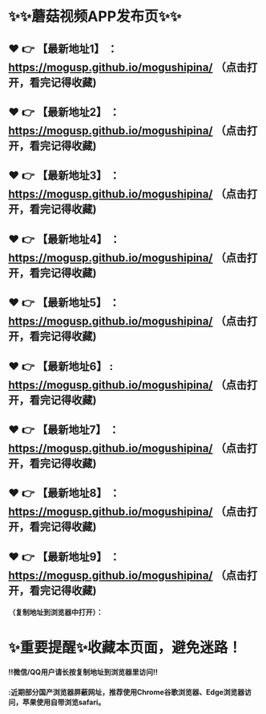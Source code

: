
# :sparkles::sparkles:蘑菇视频APP发布页:sparkles::sparkles:

 :heart: :point_right: 【最新地址1】 ：https://mogusp.github.io/mogushipina/  （点击打开，看完记得收藏)
 ------
 :heart: :point_right: 【最新地址2】 ：https://mogusp.github.io/mogushipina/  （点击打开，看完记得收藏)
 ------
 :heart: :point_right: 【最新地址3】 ：https://mogusp.github.io/mogushipina/   （点击打开，看完记得收藏)
 ------
 :heart: :point_right: 【最新地址4】 ：https://mogusp.github.io/mogushipina/  （点击打开，看完记得收藏)
 ------
 :heart: :point_right: 【最新地址5】 ：https://mogusp.github.io/mogushipina/ （点击打开，看完记得收藏)
 ------
 :heart: :point_right: 【最新地址6】 : https://mogusp.github.io/mogushipina/  （点击打开，看完记得收藏)
 ------
 :heart: :point_right: 【最新地址7】 ：https://mogusp.github.io/mogushipina/  （点击打开，看完记得收藏)
 ------
 :heart: :point_right: 【最新地址8】 ：https://mogusp.github.io/mogushipina/ （点击打开，看完记得收藏)
 ------
 :heart: :point_right: 【最新地址9】 ： https://mogusp.github.io/mogushipina/ （点击打开，看完记得收藏)
  ------

  
#### （复制地址到浏览器中打开）：
# :sparkles:重要提醒:sparkles:收藏本页面，避免迷路！
#### ‼️微信/QQ用户请长按复制地址到浏览器里访问‼
#### :近期部分国产浏览器屏蔽网址，推荐使用Chrome谷歌浏览器、Edge浏览器访问，苹果使用自带浏览safari。
